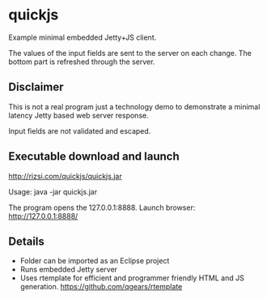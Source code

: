 # quickjs

Example minimal embedded Jetty+JS client.

The values of the input fields are sent to the server on each change. The bottom part is refreshed through the server.

## Disclaimer

This is not a real program just a technology demo to demonstrate a minimal latency Jetty based web server response.

Input fields are not validated and escaped.

## Executable download and launch

http://rizsi.com/quickjs/quickjs.jar

Usage: java -jar quickjs.jar

The program opens the 127.0.0.1:8888. Launch browser: http://127.0.0.1:8888/

## Details

* Folder can be imported as an Eclipse project
* Runs embedded Jetty server
* Uses rtemplate for efficient and programmer friendly HTML and JS generation. https://github.com/qgears/rtemplate
